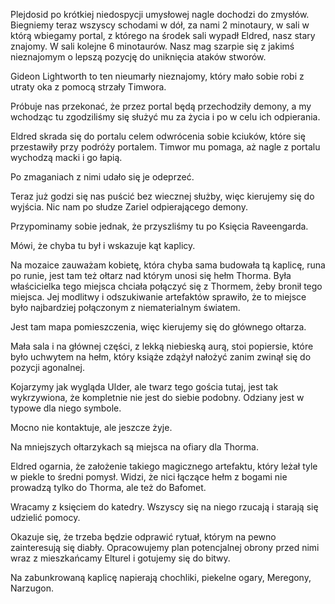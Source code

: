 Plejdosid po krótkiej niedospycji umysłowej nagle dochodzi do zmysłów. Biegniemy teraz wszyscy schodami w dół, za nami 2 minotaury, w sali w którą wbiegamy portal, z którego na środek sali wypadł Eldred, nasz stary znajomy. W sali kolejne 6 minotaurów. Nasz mag szarpie się z jakimś nieznajomym o lepszą pozycję do uniknięcia ataków stworów.

Gideon Lightworth to ten nieumarły nieznajomy, który mało sobie robi z utraty oka z pomocą strzały Timwora.

Próbuje nas przekonać, że przez portal będą przechodziły demony, a my wchodząc tu zgodziliśmy się służyć mu za życia i po w celu ich odpierania.

Eldred skrada się do portalu celem odwrócenia sobie kciuków, które się przestawiły przy podróży portalem. Timwor mu pomaga, aż nagle z portalu wychodzą macki i go łapią.

Po zmaganiach z nimi udało się je odeprzeć. 

Teraz już godzi się nas puścić bez wiecznej służby, więc kierujemy się do wyjścia. Nic nam po słudze Zariel odpierającego demony.

Przypominamy sobie jednak, że przyszliśmy tu po Księcia Raveengarda. 

Mówi, że chyba tu był i wskazuje kąt kaplicy.

Na mozaice zauważam kobietę, która chyba sama budowała tą kaplicę, runa po runie, jest tam też ołtarz nad którym unosi się hełm Thorma.
Była właścicielka tego miejsca chciała połączyć się z Thormem, żeby bronił tego miejsca. Jej modlitwy i odszukiwanie artefaktów sprawiło, że to miejsce było najbardziej połączonym z niematerialnym światem.

Jest tam mapa pomieszczenia, więc kierujemy się do głównego ołtarza.

Mała sala i na głównej części, z lekką niebieską aurą, stoi popiersie, które było uchwytem na hełm, który książe zdążył nałożyć zanim zwinął się do pozycji agonalnej.

Kojarzymy jak wygląda Ulder, ale twarz tego gościa tutaj, jest tak wykrzywiona, że kompletnie nie jest do siebie podobny. Odziany jest w typowe dla niego symbole. 

Mocno nie kontaktuje, ale jeszcze żyje.

Na mniejszych ołtarzykach są miejsca na ofiary dla Thorma.

Eldred ogarnia, że założenie takiego magicznego artefaktu, który leżał tyle w piekle to średni pomysł. Widzi, że nici łączące hełm z bogami nie prowadzą tylko do Thorma, ale też do Bafomet. 

Wracamy z księciem do katedry. Wszyscy się na niego rzucają i starają się udzielić pomocy.

Okazuje się, że trzeba będzie odprawić rytuał, którym na pewno zainteresują się diabły. Opracowujemy plan potencjalnej obrony przed nimi wraz z mieszkańcamy Elturel i gotujemy się do bitwy.

Na zabunkrowaną kaplicę napierają chochliki, piekelne ogary, Meregony, Narzugon.
